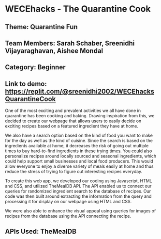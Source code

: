 # WECEhacks - The Quarantine Cook

## Theme: Quarantine Fun
## Team Members: Sarah Schaber, Sreenidhi Vijayaraghavan, Aishee Mondal
## Category: Beginner

## Link to demo: https://replit.com/@sreenidhi2002/WECEhacksQuarantineCook

<p> One of the most exciting and prevalent activities we all have done in quarantine has been cooking and baking. Drawing inspiration from this, we decided to create our webpage that allows users to easily decide on exciting recipes based on a featured ingredient they have at home. 

<p> We also have a search option based on the kind of food you want to make for the day as well as the kind of cuisine. Since the search is based on the ingredients available at home, it decreases the risk of going out multiple times to buy hard-to-find ingredients in these trying times. You could also personalize recipes around locally sourced and seasonal ingredients, which could help support small businesses and local food producers. This would allow everyone to enjoy a diverse variety of meals easily at home and thus reduce the stress of trying to figure out interesting recipes everyday. 

<p> To create this web app, we developed our coding using Javascript, HTML and CSS, and utilized TheMealDB API. The API enabled us to connect our queries for randomized ingredient search to the database of recipes. Our code was then built around extracting the information from the query and processing it for display on our webpage using HTML and CSS.

<p> We were also able to enhance the visual appeal using queries for images of recipes from the database using the API connecting the recipe.
  
## APIs Used: TheMealDB
